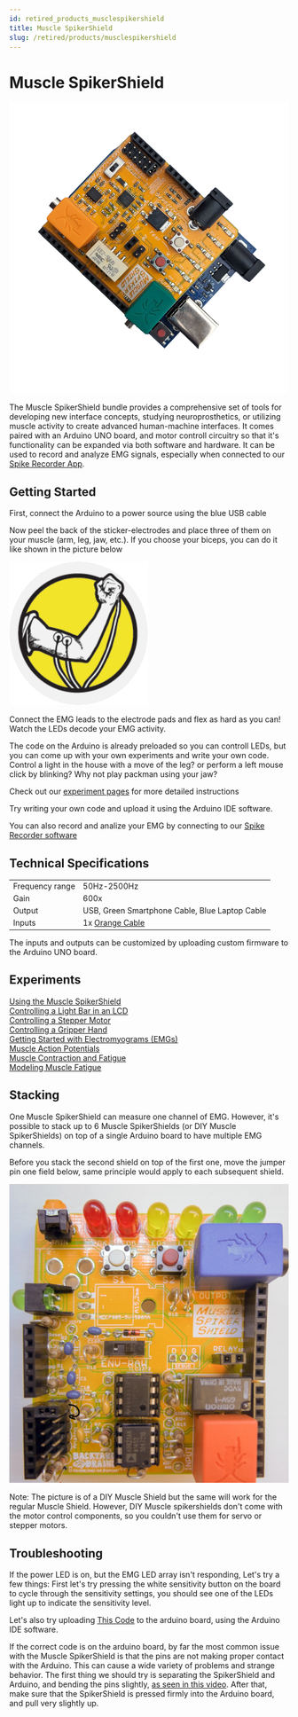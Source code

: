 ```yaml
---
id: retired_products_musclespikershield
title: Muscle SpikerShield
slug: /retired/products/musclespikershield
---
```

# Muscle SpikerShield #

![image](./img/diagram.png)

The Muscle SpikerShield bundle provides a comprehensive set of tools for developing new interface concepts, studying neuroprosthetics, or utilizing muscle activity to create advanced human-machine interfaces. It comes paired with an Arduino UNO board, and motor controll circuitry so that it's functionality can be expanded via both software and hardware. 
It can be used to record and analyze EMG signals, especially when connected to our [Spike Recorder App](https://backyardbrains.com/products/spikerecorder). 

## Getting Started ##

First, connect the Arduino to a power source using the blue USB cable

Now peel the back of the sticker-electrodes and place three of them on your muscle (arm, leg, jaw, etc.). If you choose your biceps, you can do it like shown in the picture below

![muscle electrode placement](./img/muscleElectrodes.png)

Connect the EMG leads to the electrode pads and flex as hard as you can! Watch the LEDs decode your EMG activity.

The code on the Arduino is already preloaded so you can controll LEDs, but you can come up with your own experiments and write your own code. Control a light in the house with a move of the leg? or perform a left mouse click by blinking? Why not play packman using your jaw?

Check out our [experiment pages](https://backyardbrains.com/experiments/) for more detailed instructions

Try writing your own code and upload it using the Arduino IDE software.


You can also record and analize your EMG by connecting to our [Spike Recorder software](../../software/spike-recorder/index.md)


## Technical Specifications ##

|||
|---|---|
|Frequency range | 50Hz-2500Hz|
|Gain|600x|
|Output|USB, Green Smartphone Cable, Blue Laptop Cable|
|Inputs|1x [Orange Cable](https://backyardbrains.com/products/muscleElectrodeCable)|

The inputs and outputs can be customized by uploading custom firmware to the Arduino UNO board.

## Experiments ##

[Using the Muscle SpikerShield](https://backyardbrains.com/experiments/emgspikershield)   
[Controlling a Light Bar in an LCD](https://backyardbrains.com/experiments/MuscleSpikerShield_LCD)   
[Controlling a Stepper Motor](https://backyardbrains.com/experiments/MuscleSpikerShield_StepperMotor)   
[Controlling a Gripper Hand](https://backyardbrains.com/experiments/MuscleSpikerShield_GripperHand)   
[Getting Started with Electromyograms (EMGs)](https://backyardbrains.com/experiments/emgspikerbox)   
[Muscle Action Potentials](https://backyardbrains.com/experiments/muscleActionPotential)   
[Muscle Contraction and Fatigue](https://backyardbrains.com/experiments/fatigue)   
[Modeling Muscle Fatigue](https://backyardbrains.com/experiments/rateoffatigue)   

## Stacking ##

One Muscle SpikerShield can measure one channel of EMG.
However, it's possible to stack up to 6 Muscle SpikerShields (or DIY Muscle SpikerShields) on top of a single Arduino board to have multiple EMG channels. 

Before you stack the second shield on top of the first one, move the jumper pin one field below, same principle would apply to each subsequent shield.

![stack](./img/stack.png)

Note: The picture is of a DIY Muscle Shield but the same will work for the regular Muscle Shield. 
However, DIY Muscle spikershields don't come with the motor control components, so you couldn't use them for servo or stepper motors.

## Troubleshooting ##

If the power LED is on, but the EMG LED array isn't responding, Let's try a few things:
First let's try pressing the white sensitivity button on the board to cycle through the sensitivity settings, you should see one of the LEDs light up to indicate the sensitivity level.

Let's also try uploading [This Code](https://github.com/BackyardBrains/Muscle-SpikerShield/blob/master/V2_61/Muscle-SpikerShield/Muscle-SpikerShield.ino) to the arduino board, using the Arduino IDE software.

If the correct code is on the arduino board, by far the most common issue with the Muscle SpikerShield is that the pins are not making proper contact with the Arduino. This can cause a wide variety of problems and strange behavior.
The first thing we should try is separating the SpikerShield and Arduino, and bending the pins slightly, [as seen in this video](https://photos.app.goo.gl/8RVNmLtoGAXuQYiv5).
After that, make sure that the SpikerShield is pressed firmly into the Arduino board, and pull very slightly up. 